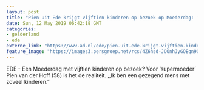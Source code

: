 ```yaml
---
layout: post
title: "Pien uit Ede krijgt vijftien kinderen op bezoek op Moederdag: ‘Ik ben een gezegend mens’"
date: Sun, 12 May 2019 06:42:18 GMT
categories: 
- gelderland 
- ede 
externe_link: "https://www.ad.nl/ede/pien-uit-ede-krijgt-vijftien-kinderen-op-bezoek-op-moederdag-ik-ben-een-gezegend-mens~af0c960d/"
feature_image: "https://images3.persgroep.net/rcs/4Z6hsd-JDOnhJyGOEqn9OYPZqIg/diocontent/147751619/_fitwidth/400/?appId=21791a8992982cd8da851550a453bd7f&quality=0.7"
---
```


EDE - Een Moederdag met vijftien kinderen op bezoek? Voor ‘supermoeder’ Pien van der Hoff (58) is het de realiteit. ,,Ik ben een gezegend mens met zoveel kinderen.”
